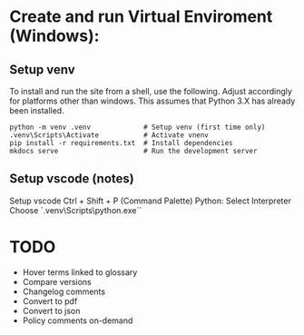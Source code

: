 # Create and run Virtual Enviroment (Windows):

## Setup venv
To install and run the site from a shell, use the following. Adjust accordingly for platforms other than windows. This assumes that Python 3.X has already been installed.
```shell
python -m venv .venv             # Setup venv (first time only)
.venv\Scripts\Activate           # Activate vnenv
pip install -r requirements.txt  # Install dependencies
mkdocs serve                     # Run the development server
```

## Setup vscode (notes)
Setup vscode
Ctrl + Shift + P (Command Palette)
Python: Select Interpreter
Choose `.venv\Scripts\python.exe``

# TODO
* Hover terms linked to glossary
* Compare versions
* Changelog comments
* Convert to pdf
* Convert to json
* Policy comments on-demand